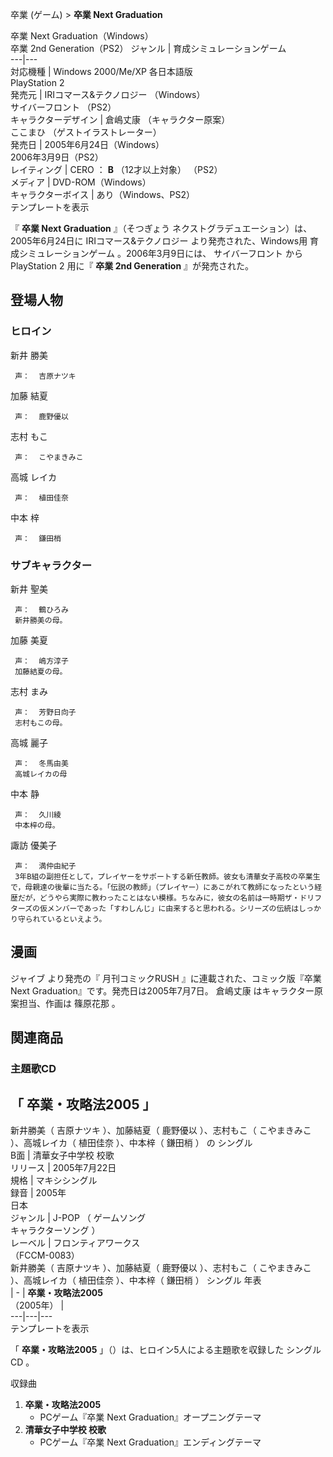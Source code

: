 卒業 (ゲーム)  > **卒業 Next Graduation**

卒業 Next Graduation（Windows）  
卒業 2nd Generation（PS2）  ジャンル  |  育成シミュレーションゲーム   
---|---  
対応機種  |  Windows 2000/Me/XP 各日本語版   
PlayStation 2  
発売元  |  IRIコマース&テクノロジー  （Windows）   
サイバーフロント  （PS2）  
キャラクターデザイン  |  倉嶋丈康  （キャラクター原案）   
ここまひ  （ゲストイラストレーター）  
発売日  |  2005年6月24日（Windows）   
2006年3月9日（PS2）  
レイティング  |  CERO  ：  **B** （12才以上対象）  （PS2）   
メディア  |  DVD-ROM（Windows）   
キャラクターボイス  |  あり（Windows、PS2）   
テンプレートを表示  
  
『 **卒業 Next Graduation** 』（そつぎょう ネクストグラデュエーション）は、2005年6月24日に  IRIコマース&テクノロジー
より発売された、Windows用  育成シミュレーションゲーム    。2006年3月9日には、  サイバーフロント  から  PlayStation
2  用に『 **卒業 2nd Generation** 』が発売された。

##  登場人物  

###  ヒロイン  

新井 勝美

     声：  吉原ナツキ 

加藤 結夏

     声：  鹿野優以 

志村 もこ

     声：  こやまきみこ 

高城 レイカ

     声：  植田佳奈 

中本 梓

     声：  鎌田梢 

###  サブキャラクター  

新井 聖美

     声：  鶴ひろみ 
     新井勝美の母。 
加藤 美夏

     声：  嶋方淳子 
     加藤結夏の母。 
志村 まみ

     声：  芳野日向子 
     志村もこの母。 
高城 麗子

     声：  冬馬由美 
     高城レイカの母 
中本 静

     声：  久川綾 
     中本梓の母。 
諏訪 優美子

     声：  満仲由紀子 
     3年B組の副担任として，プレイヤーをサポートする新任教師。彼女も清華女子高校の卒業生で，母親達の後輩に当たる。「伝説の教師」（プレイヤー）にあこがれて教師になったという経歴だが，どうやら実際に教わったことはない模様。ちなみに，彼女の名前は一時期ザ・ドリフターズの仮メンバーであった「すわしんじ」に由来すると思われる。シリーズの伝統はしっかり守られているといえよう。 

##  漫画  

ジャイブ  より発売の『  月刊コミックRUSH  』に連載された、コミック版『卒業 Next Graduation』です。発売日は2005年7月7日。
倉嶋丈康  はキャラクター原案担当、作画は  篠原花那  。

##  関連商品  

###  主題歌CD  

「  卒業・攻略法2005  」  
---  
新井勝美（  吉原ナツキ  ）、加藤結夏（  鹿野優以  ）、志村もこ（  こやまきみこ  ）、高城レイカ（  植田佳奈  ）、中本梓（  鎌田梢  ）
の  シングル  
B面  |  清華女子中学校 校歌   
リリース  |  2005年7月22日   
規格  |  マキシシングル   
録音  |  2005年   
日本  
ジャンル  |  J-POP  （  ゲームソング    
キャラクターソング  ）  
レーベル  |  フロンティアワークス    
（FCCM-0083）  
新井勝美（  吉原ナツキ  ）、加藤結夏（  鹿野優以  ）、志村もこ（  こやまきみこ  ）、高城レイカ（  植田佳奈  ）、中本梓（  鎌田梢  ）
シングル 年表  
|  \-  |  **卒業・攻略法2005**   
（2005年）  |   
---|---|---  
テンプレートを表示  
  
「 **卒業・攻略法2005** 」（）は、ヒロイン5人による主題歌を収録した  シングルCD  。

収録曲

  1. **卒業・攻略法2005**
     * PCゲーム『卒業 Next Graduation』オープニングテーマ 
  2. **清華女子中学校 校歌**
     * PCゲーム『卒業 Next Graduation』エンディングテーマ 

